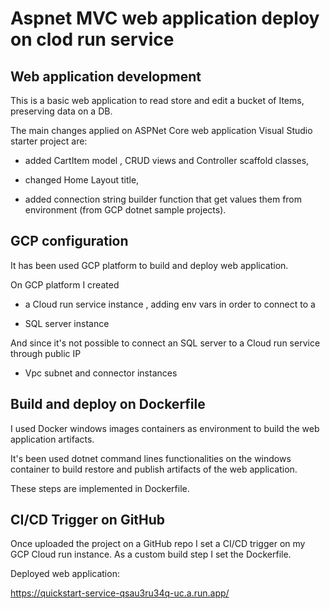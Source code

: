 # Aspnet MVC web application deploy on clod run service 



## Web application development 



This is a basic web application to read store and edit a bucket of Items, preserving data on a DB.



The main changes applied on ASPNet Core web application Visual Studio starter project are:

* added CartItem model , CRUD views and Controller scaffold classes,

* changed Home Layout title,

* added connection string builder function that get values them from environment (from GCP dotnet sample projects).



## GCP configuration



It has been used GCP platform to build and deploy web application.



On GCP platform I created

* a Cloud run service instance , adding env vars in order to connect to a

* SQL server instance 

And since it's not possible to connect an SQL server to a Cloud run service through public IP 

* Vpc subnet and connector instances



## Build and deploy on Dockerfile



I used Docker windows images containers as environment to build the web application artifacts.



It's been used dotnet command lines functionalities on the windows container to build restore and publish artifacts of the web application.



These steps are implemented in Dockerfile.



## CI/CD Trigger on GitHub 



Once uploaded the project on a GitHub repo I set a CI/CD trigger on my GCP Cloud run instance.
As a custom build step I set the Dockerfile.




Deployed web application:

https://quickstart-service-qsau3ru34q-uc.a.run.app/
